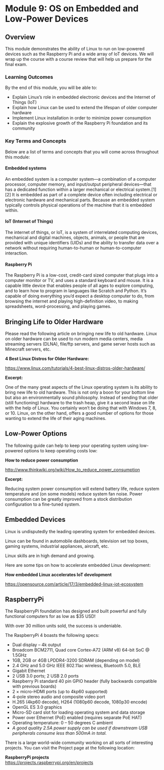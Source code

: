 # Module 9: OS on Embedded and Low-Power Devices

## Overview

This module demonstrates the ability of Linux to run on low-powered devices such as the Raspberry Pi and a wide array of IoT devices. We will wrap up the course with a course review that will help us prepare for the final exam.

### Learning Outcomes

By the end of this module, you will be able to:

- Explain Linux’s role in embedded electronic devices and the Internet of Things (IoT)
- Explain how Linux can be used to extend the lifespan of older computer hardware
- Implement Linux installation in order to minimize power consumption
- Explain the explosive growth of the Raspberry Pi foundation and its community

### Key Terms and Concepts

Below are a list of terms and concepts that you will come across throughout this module:

#### Embedded systems

An embedded system is a computer system—a combination of a computer processor, computer memory, and input/output peripheral devices—that has a dedicated function within a larger mechanical or electrical system.[1][2] It is embedded as part of a complete device often including electrical or electronic hardware and mechanical parts. Because an embedded system typically controls physical operations of the machine that it is embedded within.

#### IoT (Internet of Things)

The internet of things, or IoT, is a system of interrelated computing devices, mechanical and digital machines, objects, animals, or people that are provided with unique identifiers (UIDs) and the ability to transfer data over a network without requiring human-to-human or human-to-computer interaction.

#### Raspberry Pi

The Raspberry Pi is a low-cost, credit-card sized computer that plugs into a computer monitor or TV, and uses a standard keyboard and mouse. It is a capable little device that enables people of all ages to explore computing, and to learn how to program in languages like Scratch and Python. It’s capable of doing everything you’d expect a desktop computer to do, from browsing the internet and playing high-definition video, to making spreadsheets, word-processing, and playing games.

## Bringing Life to Older Hardware

Please read the following article on bringing new life to old hardware. Linux on older hardware can be used to run modern media centers, media streaming servers (DLNA), file/ftp servers, and game server hosts such as Minecraft servers, etc.

**4 Best Linux Distros for Older Hardware:**

https://www.linux.com/tutorials/4-best-linux-distros-older-hardware/

**Excerpt:**

One of the many great aspects of the Linux operating system is its ability to bring new life to old hardware. This is not only a boon for your bottom line but also an environmentally sound philosophy. Instead of sending that older (still functioning) hardware to the trash heap, give it a second lease on life with the help of Linux. You certainly won’t be doing that with Windows 7, 8, or 10. Linux, on the other hand, offers a good number of options for those wanting to extend the life of their aging machines.

## Low-Power Options

The following guide can help to keep your operating system using low-powered options to keep operating costs low:

**How to reduce power consumption**

http://www.thinkwiki.org/wiki/How_to_reduce_power_consumption

**Excerpt:**

Reducing system power consumption will extend battery life, reduce system temperature and (on some models) reduce system fan noise. Power consumption can be greatly improved from a stock distribution configuration to a fine-tuned system.

## Embedded Devices

Linux is undisputedly the leading operating system for embedded devices.

Linux can be found in automobile dashboards, television set top boxes, gaming systems, industrial appliances, aircraft, etc.

Linux skills are in high demand and growing.

Here are some tips on how to accelerate embedded Linux development:

**How embedded Linux accelerates IoT development**

https://opensource.com/article/17/3/embedded-linux-iot-ecosystem

## RaspberryPi

The RaspberryPi foundation has designed and built powerful and fully functional computers for as low as $35 USD!

With over 30 million units sold, the success is undeniable.

The RaspberryPi 4 boasts the following specs:

- Dual display – 4k output  
- Broadcom BCM2711, Quad core Cortex-A72 (ARM v8) 64-bit SoC @ 1.5GHz  
- 1GB, 2GB or 4GB LPDDR4-3200 SDRAM (depending on model)  
- 2.4 GHz and 5.0 GHz IEEE 802.11ac wireless, Bluetooth 5.0, BLE  
- Gigabit Ethernet  
- 2 USB 3.0 ports; 2 USB 2.0 ports  
- Raspberry Pi standard 40 pin GPIO header (fully backwards compatible with previous boards)  
- 2 × micro-HDMI ports (up to 4kp60 supported)  
- 4-pole stereo audio and composite video port  
- H.265 (4kp60 decode), H264 (1080p60 decode, 1080p30 encode)  
- OpenGL ES 3.0 graphics  
- Micro-SD card slot for loading operating system and data storage  
- Power over Ethernet (PoE) enabled (requires separate PoE HAT)  
- Operating temperature: 0 – 50 degrees C ambient  
- *A good quality 2.5A power supply can be used if downstream USB peripherals consume less than 500mA in total.*

There is a large world-wide community working on all sorts of interesting projects. You can visit the Project page at the following location:

**RaspberryPi projects**  
https://projects.raspberrypi.org/en/projects

